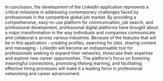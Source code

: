 In conclusion, the development of the LinkedIn application represents a critical milestone in addressing contemporary challenges faced by professionals in
the competitive global job market. By providing a comprehensive, easy-to-use platform for communication, job search, and professional development, 
professional digital platforms have brought about a major transformation in the way individuals and companies communicate and collaborat e across various industries.
Because of the features that will be in this application - creating profiles, searching for jobs, sharing content and messaging - LinkedIn will become an 
indispensable tool for professionals seeking to expand their networks, showcase their expertise and explore new career opportunities. The platform's focus on 
fostering meaningful connections, promoting lifelong learning, and facilitating effective hiring processes will make it a
leading force in professional networking and career advancement.
